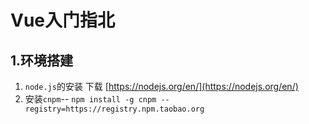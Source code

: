 # Vue入门指北

## 1.环境搭建
1. `node.js`的安装
下载 [https://nodejs.org/en/](https://nodejs.org/en/)
2. 安装`cnpm`-- `npm install -g cnpm --registry=https://registry.npm.taobao.org`